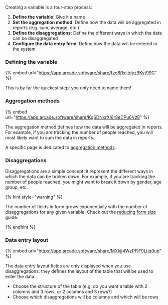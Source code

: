 Creating a variable is a four-step process:

1. **Define the variable**: Give it a name
2. **Set the aggregation method**: Define how the data will be aggregated in reports (e.g. sum, average, etc.)
3. **Define the disaggregations**: Define the different ways in which the data can be disaggregated
4. **Configure the data entry form**: Define how the data will be entered in the system

### Defining the variable

{% embed url="https://app.arcade.software/share/fzo6j1xiitdyz9Kyt99G" %}

This is by far the quickest step: you only need to name them!

### Aggregation methods

{% embed url="https://app.arcade.software/share/KqSDNxrXl6r8eDPu6Vz8" %}

The aggregation method defines how the data will be aggregated in reports. For example, if you are tracking the number of people reached, you will most likely want to sum the data in reports.

A specific page is dedicated to [aggregation methods](./aggregation-modes.md).

### Disaggregations

Disaggregations are a simple concept: it represent the different ways in which the data can be broken down. For example, if you are tracking the number of people reached, you might want to break it down by gender, age group, etc.

{% hint style="warning" %}

The number of fields in form grows exponentially with the number of disaggregations for any given variable.
Check out the [reducing form size](./reducing-form-size.md) guide.

{% endhint %}

### Data entry layout

{% embed url="https://app.arcade.software/share/MXkjj4WzPFlF9Ltjq0ub" %}

The data entry layout fields are only displayed when you use disaggregations: they defines the layout of the table that will be used to enter the data.

- Choose the structure of the table (e.g. do you want a table with 2 columns and 3 rows, or 2 columns and 3 rows?)
- Choose which disaggregations will be columns and which will be rows
